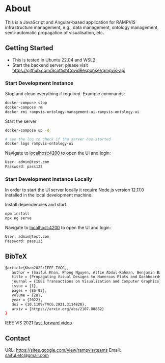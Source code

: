 # About

This is a JavaScript and Angular-based application for RAMPVIS infrastructure management, e.g., data management, ontology management, semi-automatic propagation of visualisation, etc.

## Getting Started

- This is tested in Ubuntu 22.04 and WSL2
- Start the backend server; please visit https://github.com/ScottishCovidResponse/rampvis-api

### Start Development Instance

Stop and clean everything if required. Example commands:

```sh
docker-compose stop
docker-compose rm
docker rmi rampvis-ontology-management-ui-rampvis-ontology-ui
```

Start the server

```bash
docker-compose up -d

# see the log to check if the server has started
docker logs rampvis-ontology-ui
```

Navigate to [localhost:4200](localhost:4200) to open the UI and login:

```bash
User: admin@test.com
Password: pass123
```

### Start Development Instance Locally

In order to start the UI server locally it require Node.js version 12.17.0 installed in the local development machine.

Install dependencies and start.

```bash
npm install
npx ng serve
```

Navigate to [localhost:4200](localhost:4200) to open the UI and login:

```bash
User: admin@test.com
Password: pass123
```

## BibTeX

```bash
@article{Khan2022:IEEE-TVCG,,
   author = {Saiful Khan, Phong Nguyen, Alfie Abdul-Rahman, Benjamin Bach, Min Chen, Euan Freeman, and Cagatay Turkay},
   title = {Propagating Visual Designs to Numerous Plots and Dashboards},
   journal = {IEEE Transactions on Visualization and Computer Graphics},
   issue = {1},
   pages = {86-95},
   volume = {28},
   year = {2022},
   doi = {10.1109/TVCG.2021.3114828},
   arxiv = {https://arxiv.org/abs/2107.08882}
}
```

IEEE VIS 2021 [fast-forward video](https://www.youtube.com/watch?v=WVsrMdvjQlk&t=2s)

## Contact

URL: https://sites.google.com/view/rampvis/teams
Email: saiful.etc@gmail.com
